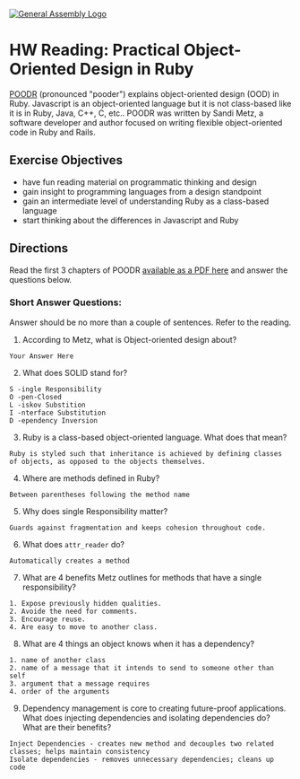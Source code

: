 [![General Assembly Logo](https://camo.githubusercontent.com/1a91b05b8f4d44b5bbfb83abac2b0996d8e26c92/687474703a2f2f692e696d6775722e636f6d2f6b6538555354712e706e67)](https://generalassemb.ly/education/web-development-immersive)

# HW Reading: Practical Object-Oriented Design in Ruby

[POODR](http://www.poodr.com/) (pronounced "pooder") explains object-oriented design (OOD) in Ruby. Javascript is an object-oriented language but it is not class-based like it is in Ruby, Java, C++, C, etc.. POODR was written by Sandi Metz, a software developer and author focused on writing flexible object-oriented code in Ruby and Rails.

## Exercise Objectives

- have fun reading material on programmatic thinking and design
- gain insight to programming languages from a design standpoint
- gain an intermediate level of understanding Ruby as a class-based language
- start thinking about the differences in Javascript and Ruby

## Directions

Read the first 3 chapters of POODR [available as a PDF here](https://github.com/edenzik/cs105b/blob/master/books/Practical%20Object-Oriented%20Design%20in%20Ruby.pdf) and answer the questions below.


### Short Answer Questions:

Answer should be no more than a couple of sentences. Refer to the reading.

1. According to Metz, what is Object-oriented design about?

```
Your Answer Here
```

2. What does SOLID stand for?

```
S -ingle Responsibility
O -pen-Closed
L -iskov Substition 
I -nterface Substitution
D -ependency Inversion
```

3. Ruby is a class-based object-oriented language. What does that mean?

```
Ruby is styled such that inheritance is achieved by defining classes of objects, as opposed to the objects themselves.
```

4. Where are methods defined in Ruby?

```
Between parentheses following the method name
```

5. Why does single Responsibility matter?

```
Guards against fragmentation and keeps cohesion throughout code.
```

6. What does `attr_reader` do?

```
Automatically creates a method
```

7. What are 4 benefits Metz outlines for methods that have a single responsibility?

```
1. Expose previously hidden qualities.
2. Avoide the need for comments.
3. Encourage reuse.
4. Are easy to move to another class.
```

8. What are 4 things an object knows when it has a dependency?

```
1. name of another class
2. name of a message that it intends to send to someone other than self
3. argument that a message requires
4. order of the arguments

```

9. Dependency management is core to creating future-proof applications. What does injecting dependencies and isolating dependencies do? What are their benefits?

```
Inject Dependencies - creates new method and decouples two related classes; helps maintain consistency
Isolate dependencies - removes unnecessary dependencies; cleans up code
```
